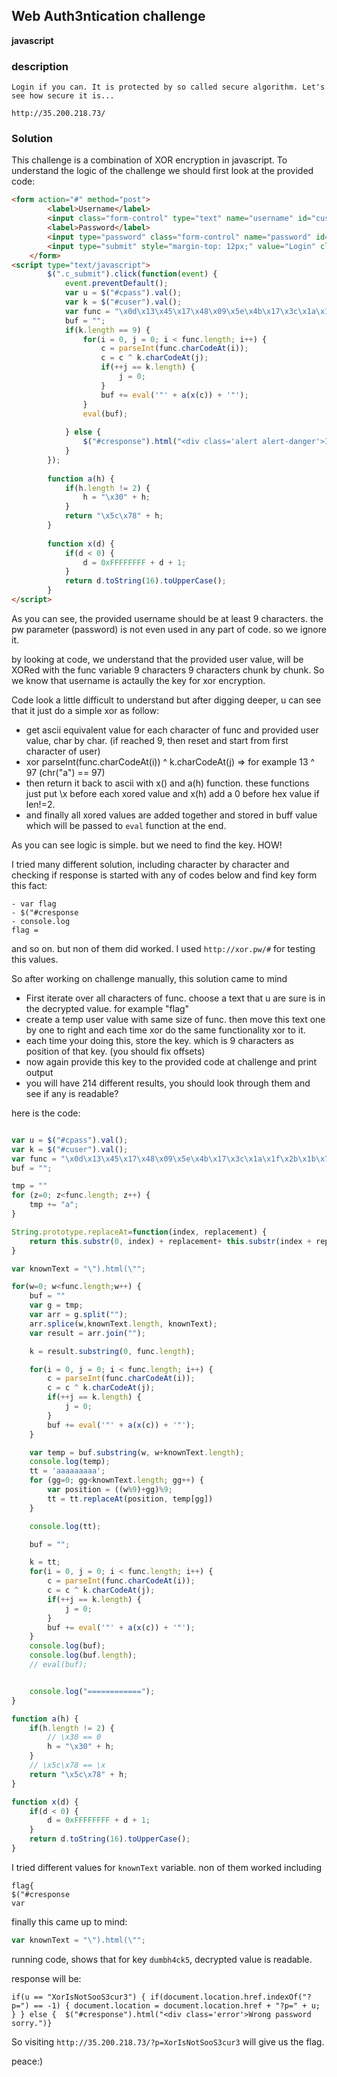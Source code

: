 ## Web Auth3ntication challenge
**javascript**

### description
```
Login if you can. It is protected by so called secure algorithm. Let's see how secure it is...

http://35.200.218.73/
```

### Solution
This challenge is a combination of XOR encryption in javascript.
To understand the logic of the challenge we should first look at the provided code:

```html
<form action="#" method="post">
		<label>Username</label>
		<input class="form-control" type="text" name="username" id="cuser" placeholder="Username" />
		<label>Password</label>
		<input type="password" class="form-control" name="password" id="cpass" placeholder="Password" />
		<input type="submit" style="margin-top: 12px;" value="Login" class="form-control btn btn-success c_submit" />
	</form>
<script type="text/javascript">
		$(".c_submit").click(function(event) {
			event.preventDefault();
			var u = $("#cpass").val();
			var k = $("#cuser").val();
			var func = "\x0d\x13\x45\x17\x48\x09\x5e\x4b\x17\x3c\x1a\x1f\x2b\x1b\x7a\x0c\x1f\x66\x0b\x1a\x3e\x51\x0b\x41\x11\x58\x17\x4d\x55\x16\x42\x01\x52\x4b\x0f\x5a\x07\x00\x00\x07\x06\x40\x4d\x07\x5a\x07\x14\x19\x0b\x07\x5a\x4d\x03\x47\x01\x13\x43\x0b\x06\x50\x06\x13\x7a\x02\x5d\x4f\x5d\x18\x09\x41\x42\x15\x59\x48\x4d\x4f\x59\x1d\x43\x10\x15\x00\x1a\x0e\x17\x05\x51\x0d\x1f\x1b\x08\x1a\x0e\x03\x1c\x5d\x0c\x05\x15\x59\x55\x09\x0d\x0b\x41\x0e\x0e\x5b\x10\x5b\x01\x0d\x0b\x55\x17\x02\x5a\x0a\x5b\x05\x10\x0d\x52\x43\x40\x15\x46\x4a\x1d\x5f\x4a\x14\x48\x4b\x40\x5f\x55\x10\x42\x15\x14\x06\x07\x46\x01\x55\x16\x42\x48\x10\x4b\x49\x16\x07\x07\x08\x11\x18\x5b\x0d\x18\x50\x46\x5c\x43\x0a\x1c\x59\x0f\x43\x17\x58\x11\x04\x14\x48\x57\x0f\x0a\x46\x17\x48\x4a\x07\x1a\x46\x0c\x19\x12\x5a\x22\x1f\x0d\x06\x53\x43\x1b\x54\x17\x06\x1a\x0d\x1a\x50\x43\x18\x5a\x16\x07\x14\x4c\x4a\x1d\x1e";
			buf = "";
			if(k.length == 9) {
				for(i = 0, j = 0; i < func.length; i++) {
					c = parseInt(func.charCodeAt(i));
					c = c ^ k.charCodeAt(j);
					if(++j == k.length) {
						j = 0;
					}
					buf += eval('"' + a(x(c)) + '"');
				}
				eval(buf);
				
			} else {
				$("#cresponse").html("<div class='alert alert-danger'>Invalid creds...</div>");
			}
		});
		
		function a(h) {
			if(h.length != 2) {
				h = "\x30" + h;
			}
			return "\x5c\x78" + h;
		}
		
		function x(d) {
			if(d < 0) {
				d = 0xFFFFFFFF + d + 1;
			}
			return d.toString(16).toUpperCase();
		}
</script>
```

As you can see, the provided username should be at least 9 characters. the pw parameter (password) is not even used in any part of code. so we ignore it.

by looking at code, we understand that the provided user value, will be XORed with the func variable 9 characters 9 characters chunk by chunk.
So we know that username is actaully the key for xor encryption.

Code look a little difficult to understand but after digging deeper, u can see that it just do a simple xor as follow:

- get ascii equivalent value for each character of func and provided user value, char by char. (if reached 9, then reset and start from first character of user)
- xor parseInt(func.charCodeAt(i)) ^ k.charCodeAt(j) => for example 13 ^ 97 (chr("a") == 97) 
- then return it back to ascii with x() and a(h) function. these functions just put \x before each xored value and x(h) add a 0 before hex value if len!=2.
- and finally all xored values are added together and stored in buff value which will be passed to ```eval``` function at the end.

As you can see logic is simple. but we need to find the key. HOW!

I tried many different solution, including character by character and checking if response is started with any of codes below and find key form this fact:

```
- var flag
- $("#cresponse
- console.log
flag = 
```
and so on. but non of them did worked. 
I used ```http://xor.pw/#``` for testing this values.

So after working on challenge manually, this solution came to mind

- First iterate over all characters of func. choose a text that u are sure is in the decrypted value. for example "flag"
- create a temp user value with same size of func. then move this text one by one to right and each time xor do the same functionality xor to it. 
- each time your doing this, store the key. which is 9 characters as position of that key. (you should fix offsets)
- now again provide this key to the provided code at challenge and print output
- you will have 214 different results, you should look through them and see if any is readable?

here is the code:

```javascript

var u = $("#cpass").val();
var k = $("#cuser").val();
var func = "\x0d\x13\x45\x17\x48\x09\x5e\x4b\x17\x3c\x1a\x1f\x2b\x1b\x7a\x0c\x1f\x66\x0b\x1a\x3e\x51\x0b\x41\x11\x58\x17\x4d\x55\x16\x42\x01\x52\x4b\x0f\x5a\x07\x00\x00\x07\x06\x40\x4d\x07\x5a\x07\x14\x19\x0b\x07\x5a\x4d\x03\x47\x01\x13\x43\x0b\x06\x50\x06\x13\x7a\x02\x5d\x4f\x5d\x18\x09\x41\x42\x15\x59\x48\x4d\x4f\x59\x1d\x43\x10\x15\x00\x1a\x0e\x17\x05\x51\x0d\x1f\x1b\x08\x1a\x0e\x03\x1c\x5d\x0c\x05\x15\x59\x55\x09\x0d\x0b\x41\x0e\x0e\x5b\x10\x5b\x01\x0d\x0b\x55\x17\x02\x5a\x0a\x5b\x05\x10\x0d\x52\x43\x40\x15\x46\x4a\x1d\x5f\x4a\x14\x48\x4b\x40\x5f\x55\x10\x42\x15\x14\x06\x07\x46\x01\x55\x16\x42\x48\x10\x4b\x49\x16\x07\x07\x08\x11\x18\x5b\x0d\x18\x50\x46\x5c\x43\x0a\x1c\x59\x0f\x43\x17\x58\x11\x04\x14\x48\x57\x0f\x0a\x46\x17\x48\x4a\x07\x1a\x46\x0c\x19\x12\x5a\x22\x1f\x0d\x06\x53\x43\x1b\x54\x17\x06\x1a\x0d\x1a\x50\x43\x18\x5a\x16\x07\x14\x4c\x4a\x1d\x1e";
buf = "";

tmp = ""
for (z=0; z<func.length; z++) {
	tmp += "a";
}

String.prototype.replaceAt=function(index, replacement) {
    return this.substr(0, index) + replacement+ this.substr(index + replacement.length);
}

var knownText = "\").html(\"";

for(w=0; w<func.length;w++) {
	buf = ""
	var g = tmp;
	var arr = g.split("");
	arr.splice(w,knownText.length, knownText);
	var result = arr.join("");

	k = result.substring(0, func.length);

	for(i = 0, j = 0; i < func.length; i++) {
		c = parseInt(func.charCodeAt(i));
		c = c ^ k.charCodeAt(j);
		if(++j == k.length) {
			j = 0;
		}
		buf += eval('"' + a(x(c)) + '"');
	}

	var temp = buf.substring(w, w+knownText.length);
	console.log(temp);
	tt = 'aaaaaaaaa';
	for (gg=0; gg<knownText.length; gg++) {
		var position = ((w%9)+gg)%9;
		tt = tt.replaceAt(position, temp[gg])
	}

	console.log(tt);

	buf = "";

	k = tt;
	for(i = 0, j = 0; i < func.length; i++) {
		c = parseInt(func.charCodeAt(i));
		c = c ^ k.charCodeAt(j);
		if(++j == k.length) {
			j = 0;
		}
		buf += eval('"' + a(x(c)) + '"');
	}
	console.log(buf);
	console.log(buf.length);
	// eval(buf);


	console.log("============");
}

function a(h) {
	if(h.length != 2) {
		// \x30 == 0
		h = "\x30" + h;
	}
	// \x5c\x78 == \x
	return "\x5c\x78" + h;
}

function x(d) {
	if(d < 0) {
		d = 0xFFFFFFFF + d + 1;
	}
	return d.toString(16).toUpperCase();
}
```

I tried different values for ```knownText``` variable. non of them worked including 

```
flag{
$("#cresponse
var 
```

finally this came up to mind:
```javascript
var knownText = "\").html(\"";
```

running code, shows that for key ```dumbh4ck5```, decrypted value is readable. 

response will be:
```
if(u == "XorIsNotSooS3cur3") { if(document.location.href.indexOf("?p=") == -1) { document.location = document.location.href + "?p=" + u; } } else {  $("#cresponse").html("<div class='error'>Wrong password sorry.")}
```

So visiting ```http://35.200.218.73/?p=XorIsNotSooS3cur3``` will give us the flag.

peace:)